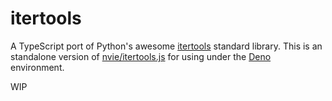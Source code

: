 # itertools

A TypeScript port of Python's awesome
[itertools](https://docs.python.org/library/itertools.html) standard library.
This is an standalone version of
[nvie/itertools.js](https://github.com/nvie/itertools.js) for using under the
[Deno](https://deno.land/) environment.

WIP

